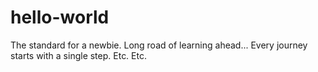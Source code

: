 hello-world
===========

The standard for a newbie. Long road of learning ahead...
Every journey starts with a single step. Etc. Etc.
